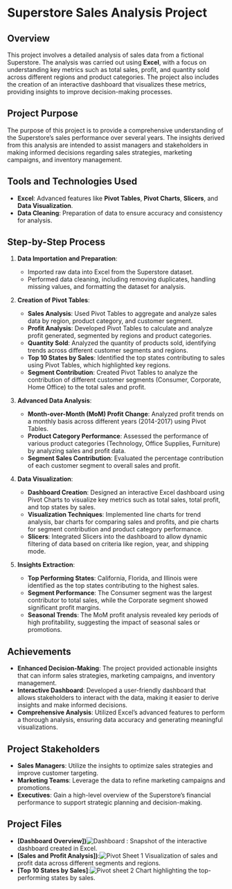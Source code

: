 # Superstore Sales Analysis Project

## Overview

This project involves a detailed analysis of sales data from a fictional Superstore. The analysis was carried out using **Excel**, with a focus on understanding key metrics such as total sales, profit, and quantity sold across different regions and product categories. The project also includes the creation of an interactive dashboard that visualizes these metrics, providing insights to improve decision-making processes.

## Project Purpose

The purpose of this project is to provide a comprehensive understanding of the Superstore’s sales performance over several years. The insights derived from this analysis are intended to assist managers and stakeholders in making informed decisions regarding sales strategies, marketing campaigns, and inventory management.

## Tools and Technologies Used

- **Excel**: Advanced features like **Pivot Tables**, **Pivot Charts**, **Slicers**, and **Data Visualization**.
- **Data Cleaning**: Preparation of data to ensure accuracy and consistency for analysis.

## Step-by-Step Process

1. **Data Importation and Preparation**:
   - Imported raw data into Excel from the Superstore dataset.
   - Performed data cleaning, including removing duplicates, handling missing values, and formatting the dataset for analysis.

2. **Creation of Pivot Tables**:
   - **Sales Analysis**: Used Pivot Tables to aggregate and analyze sales data by region, product category, and customer segment.
   - **Profit Analysis**: Developed Pivot Tables to calculate and analyze profit generated, segmented by regions and product categories.
   - **Quantity Sold**: Analyzed the quantity of products sold, identifying trends across different customer segments and regions.
   - **Top 10 States by Sales**: Identified the top states contributing to sales using Pivot Tables, which highlighted key regions.
   - **Segment Contribution**: Created Pivot Tables to analyze the contribution of different customer segments (Consumer, Corporate, Home Office) to the total sales and profit.

3. **Advanced Data Analysis**:
   - **Month-over-Month (MoM) Profit Change**: Analyzed profit trends on a monthly basis across different years (2014-2017) using Pivot Tables.
   - **Product Category Performance**: Assessed the performance of various product categories (Technology, Office Supplies, Furniture) by analyzing sales and profit data.
   - **Segment Sales Contribution**: Evaluated the percentage contribution of each customer segment to overall sales and profit.

4. **Data Visualization**:
   - **Dashboard Creation**: Designed an interactive Excel dashboard using Pivot Charts to visualize key metrics such as total sales, total profit, and top states by sales.
   - **Visualization Techniques**: Implemented line charts for trend analysis, bar charts for comparing sales and profits, and pie charts for segment contribution and product category performance.
   - **Slicers**: Integrated Slicers into the dashboard to allow dynamic filtering of data based on criteria like region, year, and shipping mode.

5. **Insights Extraction**:
   - **Top Performing States**: California, Florida, and Illinois were identified as the top states contributing to the highest sales.
   - **Segment Performance**: The Consumer segment was the largest contributor to total sales, while the Corporate segment showed significant profit margins.
   - **Seasonal Trends**: The MoM profit analysis revealed key periods of high profitability, suggesting the impact of seasonal sales or promotions.

## Achievements

- **Enhanced Decision-Making**: The project provided actionable insights that can inform sales strategies, marketing campaigns, and inventory management.
- **Interactive Dashboard**: Developed a user-friendly dashboard that allows stakeholders to interact with the data, making it easier to derive insights and make informed decisions.
- **Comprehensive Analysis**: Utilized Excel’s advanced features to perform a thorough analysis, ensuring data accuracy and generating meaningful visualizations.

## Project Stakeholders

- **Sales Managers**: Utilize the insights to optimize sales strategies and improve customer targeting.
- **Marketing Teams**: Leverage the data to refine marketing campaigns and promotions.
- **Executives**: Gain a high-level overview of the Superstore’s financial performance to support strategic planning and decision-making.

## Project Files

- **[Dashboard Overview])**![Dashboard](https://github.com/user-attachments/assets/6b771bd3-65d1-4b12-aea7-0873f1fbd1f5)
: Snapshot of the interactive dashboard created in Excel.
- **[Sales and Profit Analysis])**:![Pivot Sheet 1](https://github.com/user-attachments/assets/bc3aaa6f-d989-4f71-8ea9-bf066b748d17)
 Visualization of sales and profit data across different segments and regions.
- **[Top 10 States by Sales]**:![Pivot sheet 2](https://github.com/user-attachments/assets/55edf664-bd72-4679-8986-d3510ecf30ea)
 Chart highlighting the top-performing states by sales.


